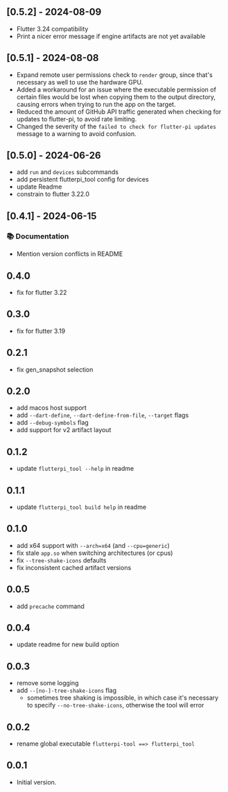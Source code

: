 ## [0.5.2] - 2024-08-09
- Flutter 3.24 compatibility
- Print a nicer error message if engine artifacts are not yet available

## [0.5.1] - 2024-08-08
- Expand remote user permissions check to `render` group, since that's necessary as well to use the hardware GPU.
- Added a workaround for an issue where the executable permission of certain files would be lost when copying them to the output directory, causing errors when trying to run the app on the target.
- Reduced the amount of GitHub API traffic generated when checking for updates to flutter-pi, to avoid rate limiting.
- Changed the severity of the `failed to check for flutter-pi updates` message to a warning to avoid confusion.

## [0.5.0] - 2024-06-26

- add `run` and `devices` subcommands
- add persistent flutterpi_tool config for devices
- update Readme
- constrain to flutter 3.22.0

## [0.4.1] - 2024-06-15

### 📚 Documentation

- Mention version conflicts in README

## 0.4.0

- fix for flutter 3.22

## 0.3.0

- fix for flutter 3.19

## 0.2.1

- fix gen_snapshot selection

## 0.2.0

- add macos host support
- add `--dart-define`, `--dart-define-from-file`, `--target` flags
- add `--debug-symbols` flag
- add support for v2 artifact layout

## 0.1.2

- update `flutterpi_tool --help` in readme

## 0.1.1

- update `flutterpi_tool build help` in readme

## 0.1.0

- add x64 support with `--arch=x64` (and `--cpu=generic`)
- fix stale `app.so` when switching architectures (or cpus)
- fix `--tree-shake-icons` defaults
- fix inconsistent cached artifact versions 

## 0.0.5

- add `precache` command

## 0.0.4

- update readme for new build option

## 0.0.3

- remove some logging
- add `--[no-]-tree-shake-icons` flag
  - sometimes tree shaking is impossible, in which case
    it's necessary to specify `--no-tree-shake-icons`, otherwise
    the tool will error

## 0.0.2

- rename global executable `flutterpi-tool ==> flutterpi_tool`

## 0.0.1

- Initial version.
